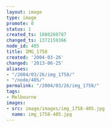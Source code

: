 ```yaml
---
layout: image
type: image
promote: 0
status: 1
created_ts: 1080280787
changed_ts: 1372159366
node_id: 405
title: IMG_1758
created: '2004-03-26'
changed: '2013-06-25'
aliases:
- "/2004/03/26/img_1758/"
- "/node/405/"
permalink: "/2004/03/26/img_1758/"
tags:
- Melbourne
images:
- src: image/images/img_1758-405.jpg
  name: img_1758-405.jpg
---
```


